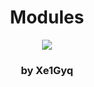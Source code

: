 <h1><center>Modules</center></h1>

<center><img src="http://www.mayas.uady.mx/imagenes/articulos/emblema_s.gif"></center>

<h3><center>by Xe1Gyq</center></h3>


    

